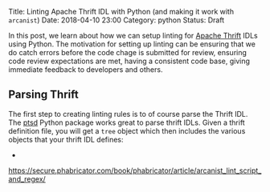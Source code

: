 Title: Linting Apache Thrift IDL with Python (and making it work with `arcanist`)
Date: 2018-04-10 23:00
Category: python
Status: Draft

In this post, we learn about how we can setup linting for [Apache Thrift]() IDLs using Python. The 
motivation for setting up linting can be ensuring that we do catch errors before the code
chage is submitted for review, ensuring code review expectations are met, having a 
consistent code base, giving immediate feedback to developers and others.


## Parsing Thrift

The first step to creating linting rules is to of course parse the Thrift IDL. 
The [ptsd](https://github.com/wickman/ptsd) Python package works great to parse thrift IDLs.
Given a thrift definition file, you will get a `tree` object which then
includes the various objects that your thrift IDL defines:

- 


https://secure.phabricator.com/book/phabricator/article/arcanist_lint_script_and_regex/
